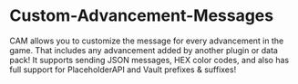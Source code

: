 # Custom-Advancement-Messages
CAM allows you to customize the message for every advancement in the game. 
That includes any advancement added by another plugin or data pack! 
It supports sending JSON messages, HEX color codes, and also has full support for PlaceholderAPI and Vault prefixes & suffixes!
